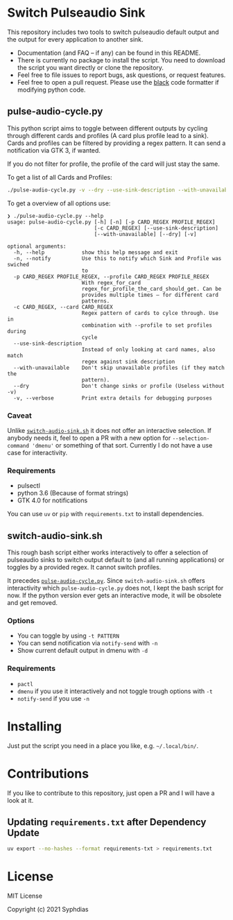 # Switch Pulseaudio Sink

This repository includes two tools to switch pulseaudio default output and the
output for every application to another sink.

- Documentation (and FAQ – if any) can be found in this README.
- There is currently no package to install the script.
  You need to download the script you want directly or clone the repository.
- Feel free to file issues to report bugs, ask questions,
  or request features.
- Feel free to open a pull request. Please use the [black](
  https://github.com/psf/black) code formatter if modifying python code.

## pulse-audio-cycle.py

This python script aims to toggle between different outputs by cycling through
different cards and profiles (A card plus profile lead to a sink). Cards and
profiles can be filtered by providing a regex pattern.
It can send a notification via GTK 3, if wanted.

If you do not filter for profile, the profile of the card will just stay the
same.

To get a list of all Cards and Profiles:

```sh
./pulse-audio-cycle.py -v --dry --use-sink-description --with-unavailable
```

To get a overview of all options use:

```
❯ ./pulse-audio-cycle.py --help
usage: pulse-audio-cycle.py [-h] [-n] [-p CARD_REGEX PROFILE_REGEX]
                            [-c CARD_REGEX] [--use-sink-description]
                            [--with-unavailable] [--dry] [-v]

optional arguments:
  -h, --help            show this help message and exit
  -n, --notify          Use this to notify which Sink and Profile was swiched
                        to
  -p CARD_REGEX PROFILE_REGEX, --profile CARD_REGEX PROFILE_REGEX
                        With regex_for_card
                        regex_for_profile_the_card_should_get. Can be
                        provides multiple times – for different card
                        patterns.
  -c CARD_REGEX, --card CARD_REGEX
                        Regex pattern of cards to cylce through. Use in
                        combination with --profile to set profiles during
                        cycle
  --use-sink-description
                        Instead of only looking at card names, also match
                        regex against sink description
  --with-unavailable    Don't skip unavailable profiles (if they match the
                        pattern).
  --dry                 Don't change sinks or profile (Useless without -v)
  -v, --verbose         Print extra details for debugging purposes
```

### Caveat

Unlike [`switch-audio-sink.sh`](#switch-audio-sink.sh) it does not offer an
interactive selection. If anybody needs it, feel to open a PR with a new option
for `--selection-command 'dmenu'` or something of that sort. Currently I do not
have a use case for interactivity.

### Requirements

- pulsectl
- python 3.6
  (Because of format strings)
- GTK 4.0 for notifications

You can use `uv` or `pip` with `requirements.txt` to install dependencies.

## switch-audio-sink.sh

This rough bash script either works interactively to offer a selection of
pulseaudio sinks to switch output default to (and all running applications) or
toggles by a provided regex. It cannot switch profiles.

It precedes [`pulse-audio-cycle.py`](#pulse-audio-cycle.py). Since
`switch-audio-sink.sh` offers interactivity which `pulse-audio-cycle.py` does
not, I kept the bash script for now. If the python version ever gets an
interactive mode, it will be obsolete and get removed.

### Options

- You can toggle by using `-t PATTERN`
- You can send notification via `notify-send` with `-n`
- Show current default output in dmenu with `-d`

### Requirements

- `pactl`
- `dmenu` if you use it interactively and not toggle trough options with `-t`
- `notify-send` if you use `-n`

# Installing

Just put the script you need in a place you like, e.g. `~/.local/bin/`.

# Contributions

If you like to contribute to this repository, just open a PR and I will have a look at it.

## Updating `requirements.txt` after Dependency Update

```sh
uv export --no-hashes --format requirements-txt > requirements.txt
```

# License

MIT License

Copyright (c) 2021 Syphdias
